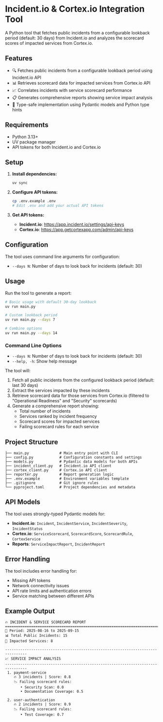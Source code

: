 # Incident.io & Cortex.io Integration Tool

A Python tool that fetches public incidents from a configurable lookback period (default: 30 days) from Incident.io and analyzes the scorecard scores of impacted services from Cortex.io.

## Features

- 🔍 Fetches public incidents from a configurable lookback period using Incident.io API
- 📊 Retrieves scorecard data for impacted services from Cortex.io API
- 📈 Correlates incidents with service scorecard performance
- 📋 Generates comprehensive reports showing service impact analysis
- 🎯 Type-safe implementation using Pydantic models and Python type hints

## Requirements

- Python 3.13+
- UV package manager
- API tokens for both Incident.io and Cortex.io

## Setup

1. **Install dependencies:**
   ```bash
   uv sync
   ```

2. **Configure API tokens:**
   ```bash
   cp .env.example .env
   # Edit .env and add your actual API tokens
   ```

3. **Get API tokens:**
   - **Incident.io**: https://app.incident.io/settings/api-keys
   - **Cortex.io**: https://app.getcortexapp.com/admin/api-keys

## Configuration

The tool uses command line arguments for configuration:

- `--days N`: Number of days to look back for incidents (default: 30)

## Usage

Run the tool to generate a report:

```bash
# Basic usage with default 30-day lookback
uv run main.py

# Custom lookback period
uv run main.py --days 7

# Combine options
uv run main.py --days 14
```

### Command Line Options

- `--days N`: Number of days to look back for incidents (default: 30)
- `--help, -h`: Show help message

The tool will:
1. Fetch all public incidents from the configured lookback period (default: last 30 days)
2. Extract the services impacted by these incidents
3. Retrieve scorecard data for those services from Cortex.io (filtered to "Operational Readiness" and "Security" scorecards)
4. Generate a comprehensive report showing:
   - Total number of incidents
   - Services ranked by incident frequency
   - Scorecard scores for impacted services
   - Failing scorecard rules for each service

## Project Structure

```
├── main.py              # Main entry point with CLI
├── config.py            # Configuration constants and settings
├── models.py            # Pydantic data models for both APIs
├── incident_client.py   # Incident.io API client
├── cortex_client.py     # Cortex.io API client
├── reporter.py          # Report generation logic
├── .env.example         # Environment variables template
├── .gitignore           # Git ignore rules
└── pyproject.toml       # Project dependencies and metadata
```

## API Models

The tool uses strongly-typed Pydantic models for:

- **Incident.io**: `Incident`, `IncidentService`, `IncidentSeverity`, `IncidentStatus`
- **Cortex.io**: `ServiceScorecard`, `ScorecardScore`, `ScorecardRule`, `CortexService`
- **Reports**: `ServiceImpactReport`, `IncidentReport`

## Error Handling

The tool includes error handling for:
- Missing API tokens
- Network connectivity issues
- API rate limits and authentication errors
- Service matching between different APIs

## Example Output

```
🔥 INCIDENT & SERVICE SCORECARD REPORT
================================================================================
📅 Period: 2025-08-16 to 2025-09-15
📊 Total Public Incidents: 15
🎯 Impacted Services: 8

--------------------------------------------------------------------------------
📈 SERVICE IMPACT ANALYSIS
--------------------------------------------------------------------------------
 1. payment-service
    🔥 3 incidents | Score: 0.8
    📉 Failing scorecard rules:
       • Security Scan: 0.0
       • Documentation Coverage: 0.5

 2. user-authentication
    🔥 2 incidents | Score: 0.9
    📉 Failing scorecard rules:
       • Test Coverage: 0.7
```

